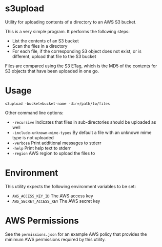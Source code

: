 s3upload
========

Utility for uploading contents of a directory to an AWS S3 bucket.

This is a very simple program. It performs the following steps:

* List the contents of an S3 bucket
* Scan the files in a directory
* For each file, if the corresponding S3 object does not exist, or is different, upload that file to the S3 bucket

Files are compared using the S3 ETag, which is the MD5 of the contents for S3 objects that have been uploaded in one go.

Usage
=====
`
  s3upload -bucket=bucket-name -dir=/path/to/files
`  

Other command line options:

* `-recursive` Indicates that files in sub-directories should be uploaded as well
* `-include-unknown-mime-types` By default a file with an unknown mime type is not uploaded
* `-verbose` Print additional messages to stderr
* `-help` Print help text to stderr
* `-region` AWS region to upload the files to

Environment
===========

This utility expects the following environment variables to be set:

* `AWS_ACCESS_KEY_ID` The AWS access key
* `AWS_SECRET_ACCESS_KEY` The AWS secret key

AWS Permissions
===============

See the `permissions.json` for an example AWS policy that provides the minimum AWS permissions required by this utility.

